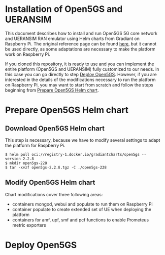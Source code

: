 # Installation of Open5GS and UERANSIM

This document describes how to install and run Open5GS 5G core network and UERANSIM RAN emulator using Helm charts from Gradiant on Raspberry Pi. The original reference page can be found [here](https://gradiant.github.io/5g-charts/open5gs-ueransim-gnb.html), but it cannot be used directly, as some adaptations are necessary to make the platform work on Raspberry Pi.

If you cloned this repository, it is ready to use and you can implement the entire platform (Open5GS and UERANSIM) fully customized to our needs. In this case you can go directly to step [Deploy Open5GS](deploy-open5gs). However, if you are interested in the details of the modifications necessary to run the platform on Raspberry Pi, you may want to start from scratch and follow the steps beginning from [Prepare Open5GS Helm chart](prepare-open5gs-helm-chart).

# Prepare Open5GS Helm chart

## Download Open5GS Helm chart

This step is necessary, because we have to modify several settings to adapt the platform for Raspberry Pi.

```
$ helm pull oci://registry-1.docker.io/gradiantcharts/open5gs --version 2.2.8
$ mkdir open5gs-228
$ tar -xvzf open5gs-2.2.8.tgz -C ./open5gs-228
```

## Modify Open5GS Helm chart

Chart modifications cover three following areas:

- containers mongod, webui and populate to run them on Raspberry Pi
- container populate to create extended set of UE when deploying the platform
- containers for amf, upf, smf and pcf functions to enable Prometeus metric exporters 

# Deploy Open5GS

